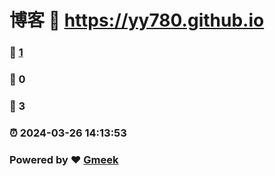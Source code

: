 # 博客 :link: https://yy780.github.io 
### :page_facing_up: [1](https://yy780.github.io/tag.html) 
### :speech_balloon: 0 
### :hibiscus: 3 
### :alarm_clock: 2024-03-26 14:13:53 
### Powered by :heart: [Gmeek](https://github.com/Meekdai/Gmeek)
